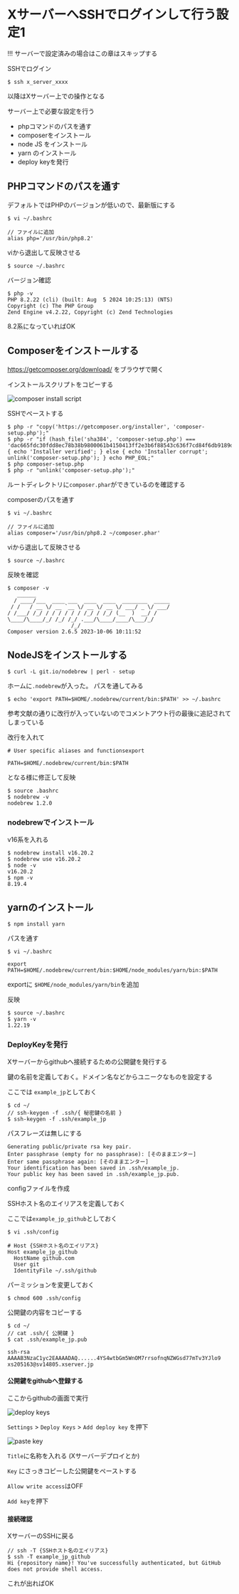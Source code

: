 # XサーバーへSSHでログインして行う設定1

!!! サーバーで設定済みの場合はこの章はスキップする

SSHでログイン

```
$ ssh x_server_xxxx
```

以降はXサーバー上での操作となる

サーバー上で必要な設定を行う

- phpコマンドのパスを通す
- composerをインストール
- node JS をインストール
- yarn のインストール
- deploy keyを発行

## PHPコマンドのパスを通す

デフォルトではPHPのバージョンが低いので、最新版にする

```
$ vi ~/.bashrc

// ファイルに追加
alias php='/usr/bin/php8.2'
```

viから退出して反映させる

```
$ source ~/.bashrc
```

バージョン確認

```
$ php -v
PHP 8.2.22 (cli) (built: Aug  5 2024 10:25:13) (NTS)
Copyright (c) The PHP Group
Zend Engine v4.2.22, Copyright (c) Zend Technologies
```

8.2系になっていればOK

## Composerをインストールする

https://getcomposer.org/download/
をブラウザで開く

インストールスクリプトをコピーする

![composer install script](./images/4_1.png)

SSHでペーストする

```
$ php -r "copy('https://getcomposer.org/installer', 'composer-setup.php');"
$ php -r "if (hash_file('sha384', 'composer-setup.php') === 'dac665fdc30fdd8ec78b38b9800061b4150413ff2e3b6f88543c636f7cd84f6db9189d43a81e5503cda447da73c7e5b6') { echo 'Installer verified'; } else { echo 'Installer corrupt'; unlink('composer-setup.php'); } echo PHP_EOL;"
$ php composer-setup.php
$ php -r "unlink('composer-setup.php');"
```

ルートディレクトリに`composer.phar`ができているのを確認する

composerのパスを通す

```
$ vi ~/.bashrc

// ファイルに追加
alias composer='/usr/bin/php8.2 ~/composer.phar'
```

viから退出して反映させる

```
$ source ~/.bashrc
```

反映を確認

```
$ composer -v
   ______
  / ____/___  ____ ___  ____  ____  ________  _____
 / /   / __ \/ __ `__ \/ __ \/ __ \/ ___/ _ \/ ___/
/ /___/ /_/ / / / / / / /_/ / /_/ (__  )  __/ /
\____/\____/_/ /_/ /_/ .___/\____/____/\___/_/
                    /_/
Composer version 2.6.5 2023-10-06 10:11:52
```

## NodeJSをインストールする

```
$ curl -L git.io/nodebrew | perl - setup
```

ホームに`.nodebrew`が入った。
パスを通してみる

```
$ echo 'export PATH=$HOME/.nodebrew/current/bin:$PATH' >> ~/.bashrc
```

参考文献の通りに改行が入っていないのでコメントアウト行の最後に追記されてしまっている

改行を入れて

```
# User specific aliases and functionsexport

PATH=$HOME/.nodebrew/current/bin:$PATH
```

となる様に修正して反映

```
$ source .bashrc 
$ nodebrew -v
nodebrew 1.2.0
```

### nodebrewでインストール

v16系を入れる

```
$ nodebrew install v16.20.2
$ nodebrew use v16.20.2
$ node -v
v16.20.2
$ npm -v
8.19.4
```

## yarnのインストール

```
$ npm install yarn
```

パスを通す

```
$ vi ~/.bashrc

export PATH=$HOME/.nodebrew/current/bin:$HOME/node_modules/yarn/bin:$PATH
```

exportに `$HOME/node_modules/yarn/bin`を追加

反映

```
$ source ~/.bashrc
$ yarn -v
1.22.19
```

### DeployKeyを発行

Xサーバーからgithubへ接続するための公開鍵を発行する

鍵の名前を定義しておく。ドメイン名などからユニークなものを設定する

ここでは `example_jp`としておく

```
$ cd ~/
// ssh-keygen -f .ssh/{ 秘密鍵の名前 } 
$ ssh-keygen -f .ssh/example_jp
```


パスフレーズは無しにする

```
Generating public/private rsa key pair.
Enter passphrase (empty for no passphrase): [そのままエンター]
Enter same passphrase again: [そのままエンター]
Your identification has been saved in .ssh/example_jp.
Your public key has been saved in .ssh/example_jp.pub.
```

configファイルを作成

SSHホスト名のエイリアスを定義しておく

ここでは`example_jp_github`としておく

```
$ vi .ssh/config

# Host {SSHホスト名のエイリアス}
Host example_jp_github
  HostName github.com
  User git
  IdentityFile ~/.ssh/github
```

パーミッションを変更しておく

```
$ chmod 600 .ssh/config
```

公開鍵の内容をコピーする

```
$ cd ~/
// cat .ssh/{ 公開鍵 }
$ cat .ssh/example_jp.pub

ssh-rsa AAAAB3NzaC1yc2EAAAADAQ......4YS4wtbGm5WnOM7rrsofnqNZWGsd77mTv3YJlo9 xs205163@sv14805.xserver.jp
```

#### 公開鍵をgithubへ登録する

ここからgithubの画面で実行

![deploy keys](./images/4_2.png)

`Settings` > `Deploy Keys` > `Add deploy key` を押下

![paste key](./images/4_3.png)

`Title`に名称を入れる (Xサーバーデプロイとか)

`Key` にさっきコピーした公開鍵をペーストする

`Allow write access`はOFF

`Add key`を押下

#### 接続確認

XサーバーのSSHに戻る

```
// ssh -T {SSHホスト名のエイリアス}
$ ssh -T example_jp_github
Hi {repository name}! You've successfully authenticated, but GitHub does not provide shell access.
```

これが出ればOK
